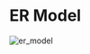 # ER Model

![er_model](https://github.com/rookies-sysu/Dashboard/blob/master/imgs/db/ER_model.png?raw=true)



